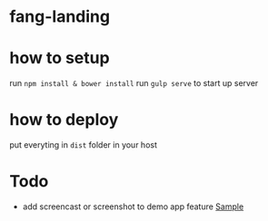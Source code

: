 # fang-landing

# how to setup

run `npm install & bower install`
run `gulp serve` to start up server

# how to deploy

put everyting in `dist` folder in your host

# Todo

* add screencast or screenshot to demo app feature [Sample](https://culturedcode.com/things/iphone/)
